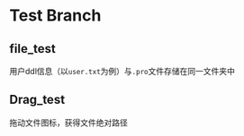 # Test Branch

## file_test

用户ddl信息（以`user.txt`为例）与`.pro`文件存储在同一文件夹中

## Drag_test

拖动文件图标，获得文件绝对路径
